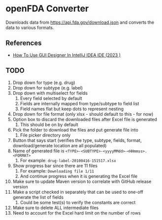 # openFDA Converter

Downloads data from https://api.fda.gov/download.json and converts the data to various formats.

## References

* [How To Use GUI Designer In IntelliJ IDEA IDE (2023 )](https://www.youtube.com/watch?v=whF_Qm1epQ8)

## TODO

1. Drop down for type (e.g. drug)
2. Drop down for subtype (e.g. label)
3. Drop down with multiselect for fields
    1. Every field selected by default
    2. Fields are internally mapped from type/subtype to field list
    3. Field names flat but keep dots to represent nesting
4. Drop down for file format (only xlsx - should default to this - for now)
5. Option box to discard the downloaded files after Excel file is generated
    1. This should be on by default
6. Pick the folder to download the files and put generate file into
    1. File picker directory only
7. Button that says start (verifies the type, subtype, fields, format, download/generate location are all populated)
8. Name of generated file is `<TYPE>-<SUBTYPE>-<yyyyMMdd>-<HHmmss>.<FORMAT>`
    1. For example: `drug-label-20100416-151517.xlsx`
9. Show progress bar since there are 11 files
    1. For example: `Downloading file 1/11`
    2. And continue progress when it is generating the Excel file
10. Make sure to update Maven version to correlate with GitHub release version
11. Make a script checked in separately that can be used to one-off generate the list of fields
    1. Could be some test(s) to verify the constants are correct
12. Make sure to delete ALL intermediate files
13. Need to account for the Excel hard limit on the number of rows
